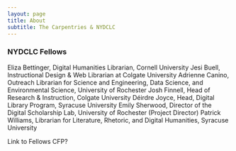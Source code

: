 ```yaml
---
layout: page
title: About
subtitle: The Carpentries & NYDCLC
---
```


### NYDCLC Fellows
Eliza Bettinger, Digital Humanities Librarian, Cornell University
Jesi Buell, Instructional Design & Web Librarian at Colgate University
Adrienne Canino, Outreach Librarian for Science and Engineering, Data Science, and Environmental Science, University of Rochester
Josh Finnell, Head of Research & Instruction, Colgate University
Déirdre Joyce, Head, Digital Library Program, Syracuse University
Emily Sherwood, Director of the Digital Scholarship Lab, University of Rochester (Project Director)
Patrick Williams, Librarian for Literature, Rhetoric, and Digital Humanities, Syracuse University

Link to Fellows CFP?

